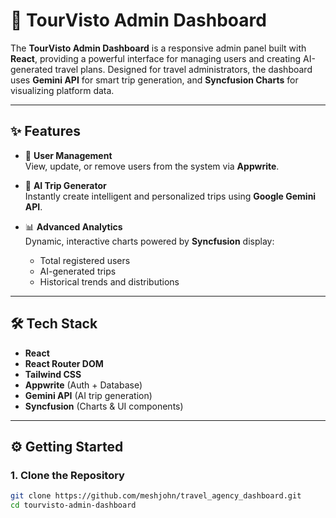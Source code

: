 # 🧭 TourVisto Admin Dashboard

The **TourVisto Admin Dashboard** is a responsive admin panel built with **React**, providing a powerful interface for managing users and creating AI-generated travel plans. Designed for travel administrators, the dashboard uses **Gemini API** for smart trip generation, and **Syncfusion Charts** for visualizing platform data.

---

## ✨ Features

- 👥 **User Management**  
  View, update, or remove users from the system via **Appwrite**.

- 🧠 **AI Trip Generator**  
  Instantly create intelligent and personalized trips using **Google Gemini API**.

- 📊 **Advanced Analytics**  
  Dynamic, interactive charts powered by **Syncfusion** display:
  - Total registered users
  - AI-generated trips
  - Historical trends and distributions

---

## 🛠 Tech Stack

- **React**  
- **React Router DOM**  
- **Tailwind CSS**  
- **Appwrite** (Auth + Database)  
- **Gemini API** (AI trip generation)  
- **Syncfusion** (Charts & UI components)

---

## ⚙️ Getting Started

### 1. Clone the Repository

```bash
git clone https://github.com/meshjohn/travel_agency_dashboard.git
cd tourvisto-admin-dashboard

